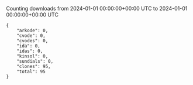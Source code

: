 
Counting downloads from 2024-01-01 00:00:00+00:00 UTC to 2024-01-01 00:00:00+00:00 UTC

```
{
    "arkode": 0,
    "cvode": 0,
    "cvodes": 0,
    "ida": 0,
    "idas": 0,
    "kinsol": 0,
    "sundials": 0,
    "clones": 95,
    "total": 95
}
```
